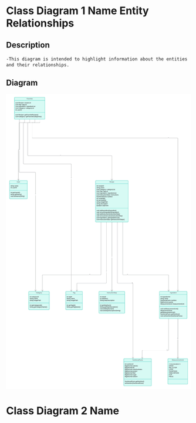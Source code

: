 # Class Diagram 1 Name Entity Relationships

## Description
    -This diagram is intended to highlight information about the entities and their relationships.
## Diagram

![Class Diagram](../images/classDiagram.jpeg)
# Class Diagram 2 Name
